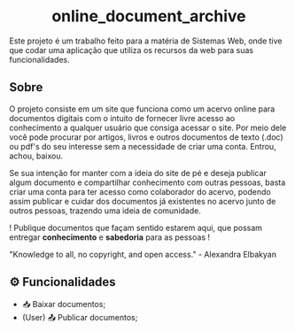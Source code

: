 <h1 align="center">online_document_archive</h1>

Este projeto é um trabalho feito para a matéria de Sistemas Web, onde tive que codar uma aplicação 
que utiliza os recursos da web para suas funcionalidades. 

## Sobre

O projeto consiste em um site que funciona como um acervo online para documentos digitais com o intuito
de fornecer livre acesso ao conhecimento a qualquer usuário que consiga acessar o site.
Por meio dele você pode procurar por artigos, livros e outros documentos de texto (.doc) ou pdf's do seu
interesse sem a necessidade de criar uma conta. Entrou, achou, baixou. 

Se sua intenção for manter com a ideia do site de pé e deseja publicar algum documento e compartilhar 
conhecimento com outras pessoas, basta criar uma conta para ter acesso como colaborador do acervo, podendo
assim publicar e cuidar dos documentos já existentes no acervo junto de outros pessoas, trazendo uma ideia
de comunidade.

! Publique documentos que façam sentido estarem aqui, que possam entregar **conhecimento** e **sabedoria** 
para as pessoas !


"Knowledge to all, no copyright, and open access." - Alexandra Elbakyan


## ⚙️ Funcionalidades 
- 📥 Baixar documentos;
- (User) 📤 Publicar documentos;